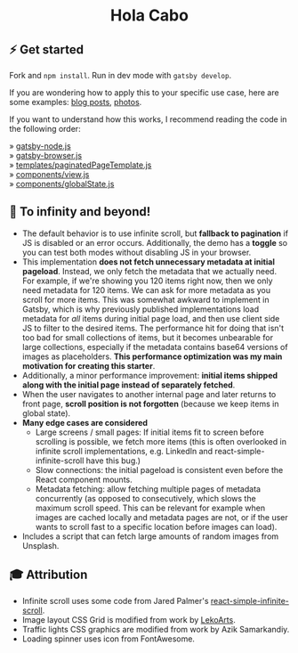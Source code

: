<h1 align="center">
Hola Cabo
</h1>

## :zap: Get started

Fork and `npm install`. Run in dev mode with `gatsby develop`.

If you are wondering how to apply this to your specific use case, here are some examples: [blog posts](https://github.com/baobabKoodaa/blog), [photos](https://github.com/baobabKoodaa/gatsby-starter-photo-book).

If you want to understand how this works, I recommend reading the code in the following order:

» [gatsby-node.js](https://github.com/baobabKoodaa/gatsby-starter-infinite-scroll/blob/master/gatsby-node.js)  
» [gatsby-browser.js](https://github.com/baobabKoodaa/gatsby-starter-infinite-scroll/blob/master/gatsby-browser.js)  
» [templates/paginatedPageTemplate.js](https://github.com/baobabKoodaa/gatsby-starter-infinite-scroll/blob/master/src/templates/paginatedPageTemplate.js)  
» [components/view.js](https://github.com/baobabKoodaa/gatsby-starter-infinite-scroll/blob/master/src/components/view.js)  
» [components/globalState.js](https://github.com/baobabKoodaa/gatsby-starter-infinite-scroll/blob/master/src/components/globalState.js)

## 🚀 To infinity and beyond!

- The default behavior is to use infinite scroll, but **fallback to pagination** if JS is disabled or an error occurs. Additionally, the demo has a **toggle** so you can test both modes without disabling JS in your browser.
- This implementation **does not fetch unnecessary metadata at initial pageload**. Instead, we only fetch the metadata that we actually need. For example, if we're showing you 120 items right now, then we only need metadata for 120 items. We can ask for more metadata as you scroll for more items. This was somewhat awkward to implement in Gatsby, which is why previously published implementations load metadata for _all_ items during initial page load, and then use client side JS to filter to the desired items. The performance hit for doing that isn't too bad for small collections of items, but it becomes unbearable for large collections, especially if the metadata contains base64 versions of images as placeholders. **This performance optimization was my main motivation for creating this starter**.
- Additionally, a minor performance improvement: **initial items shipped along with the initial page instead of separately fetched**.
- When the user navigates to another internal page and later returns to front page, **scroll position is not forgotten** (because we keep items in global state).
- **Many edge cases are considered**
    - Large screens / small pages: If initial items fit to screen before scrolling is possible, we fetch more items (this is often overlooked in infinite scroll implementations, e.g. LinkedIn and react-simple-infinite-scroll have this bug.)
    - Slow connections: the initial pageload is consistent even before the React component mounts.
    - Metadata fetching: allow fetching multiple pages of metadata concurrently (as opposed to consecutively, which slows the maximum scroll speed. This can be relevant for example when images are cached locally and metadata pages are not, or if the user wants to scroll fast to a specific location before images can load).
- Includes a script that can fetch large amounts of random images from Unsplash.

## 🎓 Attribution

- Infinite scroll uses some code from Jared Palmer's [react-simple-infinite-scroll](https://github.com/jaredpalmer/react-simple-infinite-scroll).
- Image layout CSS Grid is modified from work by [LekoArts](https://www.lekoarts.de/).
- Traffic lights CSS graphics are modified from work by Azik Samarkandiy.
- Loading spinner uses icon from FontAwesome.

